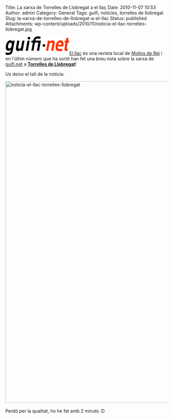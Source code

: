 Title: La xarxa de Torrelles de Llobregat a el llaç
Date: 2010-11-07 10:53
Author: admin
Category: General
Tags: guifi, notícies, torrelles de llobregat
Slug: la-xarxa-de-torrelles-de-llobregat-a-el-llac
Status: published
Attachments: wp-content/uploads/2010/11/noticia-el-llac-torrelles-llobregat.jpg

[<img src="./wp-content/uploads/2007/10/logo-guifi.png" title="logo guifi" class="alignright size-full wp-image-220" width="200" height="58" />](http://gil.badall.net/wp-content/uploads/2007/10/logo-guifi.png)[El llaç](http://www.elllac.cat/ "Pàgina web de la revista local de Molins de Rei el llaç") és una revista local de [Molins de Rei](http://ca.wikipedia.org/wiki/Molins_de_Rei "Article de la wikipedia anglesa sobre Molins de Rei") i en l'últim número que ha sortit han fet una breu nota sobre la xarxa de [guifi.net](http://guifi.net "Pàgina web del projecte guifi.net") a [**Torrelles de Llobregat**](http://guifi.net/torrellesll "Pàgina web de l'estat actual de la xarxa guifi.net a Torrellesde Llobregat")!

Us deixo el tall de la notícia:

[<img src="{static}wp-content/uploads/2010/11/noticia-el-llac-torrelles-llobregat.jpg" title="noticia-el-llac-torrelles-llobregat" class="aligncenter size-full wp-image-1107" width="572" height="1003" />]({static}wp-content/uploads/2010/11/noticia-el-llac-torrelles-llobregat.jpg)

Perdó per la qualitat, ho he fet amb 2 minuts :D
